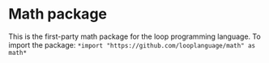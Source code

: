 # Math package
This is the first-party math package for the loop programming language.
To import the package:
`*import "https://github.com/looplanguage/math" as math*`

